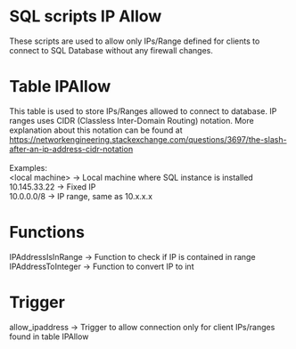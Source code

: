 # SQL scripts IP Allow
These scripts are used to allow only IPs/Range defined for clients to connect to SQL Database without any firewall changes.

# Table IPAllow
This table is used to store IPs/Ranges allowed to connect to database. IP ranges uses CIDR (Classless Inter-Domain Routing) notation. More explanation about this notation can be found at https://networkengineering.stackexchange.com/questions/3697/the-slash-after-an-ip-address-cidr-notation<br>
<br>
Examples:<br>
\<local machine\> -> Local machine where SQL instance is installed<br>
10.145.33.22 -> Fixed IP<br>
10.0.0.0/8 -> IP range, same as 10.x.x.x<br>
 
# Functions

IPAddressIsInRange -> Function to check if IP is contained in range<br>
IPAddressToInteger -> Function to convert IP to int

# Trigger

allow_ipaddress -> Trigger to allow connection only for client IPs/ranges found in table IPAllow 
